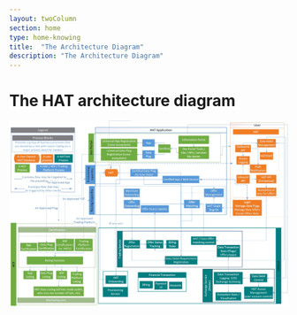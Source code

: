 ```yaml
---
layout: twoColumn
section: home
type: home-knowing
title:  "The Architecture Diagram"
description: "The Architecture Diagram"
---
```


# The HAT architecture diagram

![HAT Ecosystem Architecture and Processes](https://github.com/Hub-of-all-Things/open-source-developer-portal/raw/new-portal/app/images/hat-architecture.png "HAT Ecosystem Architecture and Processes")
